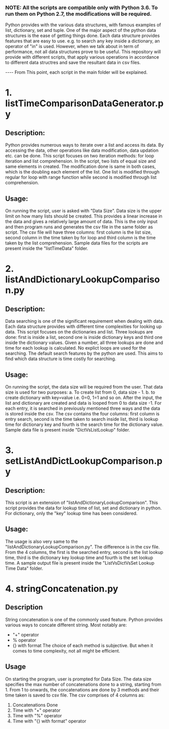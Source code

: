 ### NOTE: All the scripts are compatible only with Python 3.6. To run them on Python 2.7, the modifications will be required.

Python provides with the various data structures, with famous examples of list, dictionary, set and tuple. One of the major aspect of the python data structures is the ease of getting things done. Each data structure provides features that are easy to use. e.g. to search any key inside a dictionary, an operator of "in" is used. However, when we talk about in term of performance, not all data structures prove to be useful. This repository will provide with different scripts, that apply various operations in accordance to different data structres and save the resultant data in csv files.
 
 ---- From This point, each script in the main folder will be explained.
 
 # 1. listTimeComparisonDataGenerator.py
 
## Description: 
Python provides numerous ways to iterate over a list and access its data. By accessing the data, other operations like data modification, data updation etc. can be done. This script focuses on two iteration methods: for loop iteration and list comprehension. In the script, two lists of equal size and same elements in created. The modification done is same in both cases, which is the doubling each element of the list. One list is modified through regular for loop with range function while second is modified through list comprehension.

## Usage: 
On running the script, user is asked with "Data Size". Data size is the upper limit on how many lists should be created. This provides a linear increase in the data and gives a relatively large amount of data. This is the only input and then program runs and generates the csv file in the same folder as script. The csv file will have three columns: first column is the list size, second column in the time taken by for loop and third column is the time taken by the list comprehension. Sample data files for the scripts are present inside the "listTimeData" folder.


# 2. listAndDictionaryLookupComparison.py

## Description:
Data searching is one of the significant requirement when dealing with data. Each data structure provides with different time complexities for looking up data. This script focuses on the dictionaries and list. Three lookups are done: first is inside a list, second one is inside dictionary keys and third one inside the dictionary values. Given a number, all three lookups are done and time for each lookup is calculated. No explict loops are used for the searching. The default search features by the python are used. This aims to find which data structure is time costly for searching.

## Usage:
On running the script, the data size will be required from the user. That data size is used for two purposes:
     a. To create list from 0, data size - 1.
     b. to create dictionary with key=value i.e. 0=0, 1=1 and so on.
After the input, the list and dictionary are created and data is looped from 0 to data size -1. For each entry, it is searched in previously mentioned three ways and the data is stored inside the csv. The csv contains the four columns: first column is entry search, second is the time taken to search inside list, third is lookup time for dictionary key and fourth is the search time for the dictionary value. Sample data file is present inside "DictVsListLookup" folder.


# 3. setListAndDictLookupComparison.py

## Description:
This script is an extension of "listAndDictionaryLookupComparison". This script provides the data for lookup time of list, set and dictionary in python. For dictionary, only the "key" lookup time has been considered.

## Usage:
The usage is also very same to the "listAndDictionaryLookupComparison.py". The difference is in the csv file. From the 4 columns, the first is the searched entry, second is the list lookup time, third is the dictionary key lookup time and fourth is the set lookup time. A sample output file is present inside the "ListVsDictVsSet Lookup Time Data" folder.

# 4. stringConcatenation.py

## Description
String concatenation is one of the commonly used feature. Python provides various ways to concate different string. Most notably are:
   - "+" operator
   - % operator
   - {} with format
  The choice of each method is subjective. But when it comes to time complexity, not all might be efficient.
  
 ## Usage
 On starting the program, user is prompted for Data Size. The data size specifies the max number of concatenations done to a string, starting from 1. From 1 to onwards, the concatenations are done by 3 methods and their time taken is saved to csv file. The csv comprises of 4 columns as:
   1. Concatenations Done
   2. Time with "+" operator
   3. Time with "%" operator
   4. Time with "{} with format" operator
